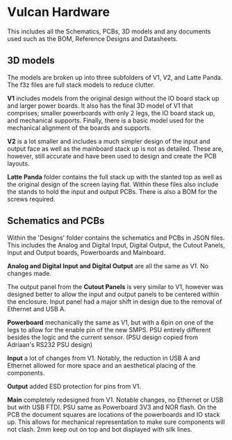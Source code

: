 # Vulcan Hardware

This includes all the Schematics, PCBs, 3D models and any documents used such as the BOM, Reference Designs and Datasheets.

## 3D models
The models are broken up into three subfolders of V1, V2, and Latte Panda. The f3z files are full stack models to reduce clutter. 

**V1** includes models from the original design without the IO board stack up and larger power boards. It also has the final 3D model of V1 that comprises; smaller powerboards with only 2 legs, the IO board stack up, and mechanical supports. Finally, there is a basic model used for the mechanical alignment of the boards and supports.

**V2** is a lot smaller and includes a much simpler design of the input and output face as well as the mainboard stack up is not as detailed. These are, however, still accurate and have been used to design and create the PCB layouts.

**Latte Panda** folder contains the full stack up with the slanted top as well as the original design of the screen laying flat. Within these files also include the stands to hold the input and output PCBs. There is also a BOM for the screws required.

## Schematics and PCBs
Within the 'Designs' folder contains the schematics and PCBs in JSON files. This includes the Analog and Digital Input, Digital Output, the Cutout Panels, Input and Output boards, Powerboards and Mainboard.

**Analog and Digital Input and Digital Output** are all the same as V1. No changes made.

The output panel from the **Cutout Panels** is very similar to V1, however was designed better to allow the input and output panels to be centered within the enclosure. Input panel had a major shift in design due to the removal of Ethernet and USB A. 

**Powerboard** mechanically the same as V1, but with a 6pin on one of the legs to allow for the enable pin of the new SMPS. PSU entirely different besides the logic and the current sensor. (PSU design copied from Adriaan's RS232 PSU design)

**Input** a lot of changes from V1. Notably, the reduction in USB A and Ethernet allowed for more space and an aesthetical placing of the components. 

**Output** added ESD protection for pins from V1.

**Main** completely redesigned from V1. Notable changes, no Ethernet or USB but with USB FTDI. PSU same as Powerboard 3V3 and NOR flash. On the PCB the document squares are locations of the powerboards and IO stack up. This allows for mechanical representation to make sure components will not clash. 2mm keep out on top and bot displayed with silk lines.
